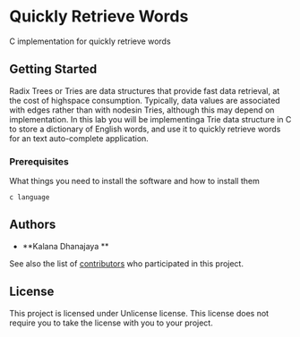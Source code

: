 # Quickly Retrieve Words

C implementation for quickly retrieve words

## Getting Started

Radix Trees or Tries are data structures that provide fast data retrieval, at the cost of highspace consumption. Typically, data values are associated with edges rather than with nodesin Tries, although this may depend on implementation. In this lab you will be implementinga Trie data structure in C to store a dictionary of English words, and use it to quickly retrieve words for an text auto-complete application.

### Prerequisites

What things you need to install the software and how to install them

```
c language 

```

## Authors

* **Kalana Dhanajaya ** 

See also the list of [contributors](https://github.com/your/project/contributors) who participated in this project.

## License

This project is licensed under Unlicense license. This license does not require you to take the license with you to your project.


